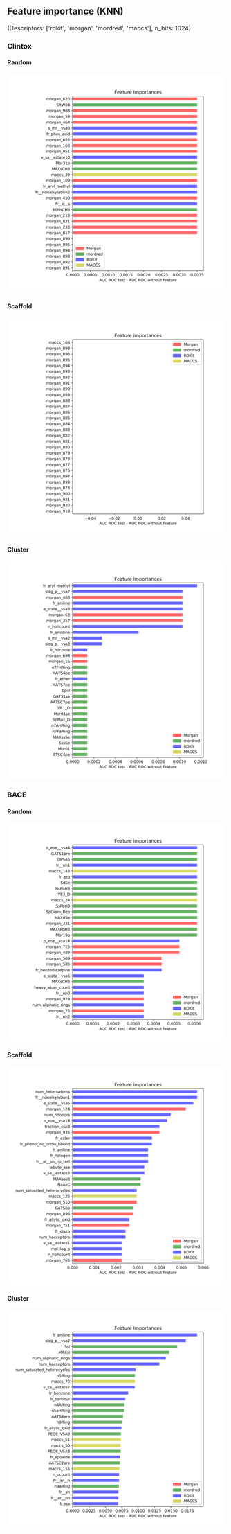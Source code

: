 ## Feature importance (KNN)
(Descriptors: ['rdkit', 'morgan', 'mordred', 'maccs'], n_bits: 1024)
### Clintox
#### Random
<img src="../knn/clintox_random.png" /><br/>
#### Scaffold
<img src="../knn/clintox_scaffold.png" /><br/>
#### Cluster
<img src="../knn/clintox_cluster.png" /><br/>

### BACE
#### Random
<img src="../knn/bace_random.png" /><br/>
#### Scaffold
<img src="../knn/bace_scaffold.png" /><br/>
#### Cluster
<img src="../knn/bace_cluster.png" /><br/>

